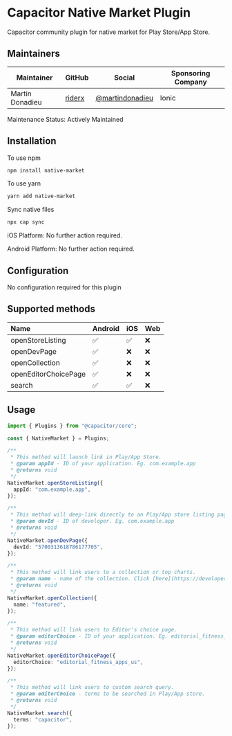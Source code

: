 # Capacitor Native Market Plugin

Capacitor community plugin for native market for Play Store/App Store.

## Maintainers

| Maintainer      | GitHub                              | Social                                                | Sponsoring Company |
| --------------- | ----------------------------------- | ----------------------------------------------------- | ------------------ |
| Martin Donadieu | [riderx](https://github.com/riderx) | [@martindonadieu](https://twitter.com/martindonadieu) | Ionic              |

Maintenance Status: Actively Maintained

## Installation

To use npm

```bash
npm install native-market
```

To use yarn

```bash
yarn add native-market
```

Sync native files

```bash
npx cap sync
```

iOS Platform: No further action required.

Android Platform: No further action required.

## Configuration

No configuration required for this plugin

## Supported methods

| Name                 | Android | iOS | Web |
| :------------------- | :------ | :-- | :-- |
| openStoreListing     | ✅      | ✅  | ❌  |
| openDevPage          | ✅      | ❌  | ❌  |
| openCollection       | ✅      | ❌  | ❌  |
| openEditorChoicePage | ✅      | ❌  | ❌  |
| search               | ✅      | ✅  | ❌  |

## Usage

```typescript
import { Plugins } from "@capacitor/core";

const { NativeMarket } = Plugins;

/**
 * This method will launch link in Play/App Store.
 * @param appId - ID of your application. Eg. com.example.app
 * @returns void
 */
NativeMarket.openStoreListing({
  appId: "com.example.app",
});

/**
 * This method will deep-link directly to an Play/App store listing page.
 * @param devId - ID of developer. Eg. com.example.app
 * @returns void
 */
NativeMarket.openDevPage({
  devId: "5700313618786177705",
});

/**
 * This method will link users to a collection or top charts.
 * @param name - name of the collection. Click [here](https://developer.android.com/distribute/marketing-tools/linking-to-google-play#OpeningCollection) for android options.
 * @returns void
 */
NativeMarket.openCollection({
  name: "featured",
});

/**
 * This method will link users to Editor's choice page.
 * @param editorChoice - ID of your application. Eg. editorial_fitness_apps_us
 * @returns void
 */
NativeMarket.openEditorChoicePage({
  editorChoice: "editorial_fitness_apps_us",
});

/**
 * This method will link users to custom search query.
 * @param editorChoice - terms to be searched in Play/App store.
 * @returns void
 */
NativeMarket.search({
  terms: "capacitor",
});
```
